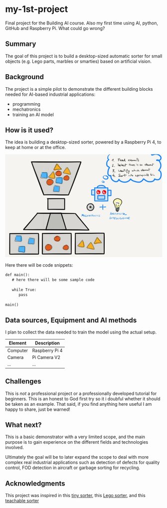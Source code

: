 # my-1st-project

Final project for the Building AI course. Also my first time using AI, python, GitHub and Raspberry Pi. What could go wrong? 

## Summary

The goal of this project is to build a desktop-sized automatic sorter for small objects (e.g. Lego parts, marbles or smarties) based on artificial vision. 

## Background

The project is a simple pilot to demonstrate the different building blocks needed for AI-based industrial applications:
* programming
* mechatronics 
* training an AI model

## How is it used?

The idea is building a desktop-sized sorter, powered by a Raspberry Pi 4, to keep at home or at the office.

![A first sketch of the concept](https://github.com/mhered/my-1st-project/blob/mhered-patch-1/first-draft.jpg)



Here there will be code snippets:
```
def main():
   # here there will be some sample code
   
   while True:
      pass

main()
```

## Data sources, Equipment and AI methods

I plan to collect the data needed to train the model using the actual setup.

| Element   | Description |
| ----------- | ----------- |
| Computer     | Raspberry Pi 4       |
| Camera   |   Pi Camera V2      |
| ...      | ...       |

## Challenges

This is _not_ a professional project or a professionally developed tutorial for beginners. This is an honest to God first try so it i doubful whether it should be taken as an example. That said, if you find anything here useful I am happy to share, just be warned!

## What next?

This is a basic demonstrator with a very limited scope, and the main purpose is to gain experience on the different fields and technologies involved. 

Ultimately the goal will be to later expand the scope to deal with more complex real industrial applications such as detection of defects for quality control, FOD detection in aircraft or garbage sorting for recycling. 

## Acknowledgments

This project was inspired in this [tiny sorter](https://experiments.withgoogle.com/tiny-sorter/view), this [Lego sorter](https://www.hackster.io/news/this-amazing-ai-powered-machine-can-sort-every-lego-brick-ever-made-21abaa41e4d5), and this [teachable sorter](https://coral.ai/projects/teachable-sorter/#project-intro)
